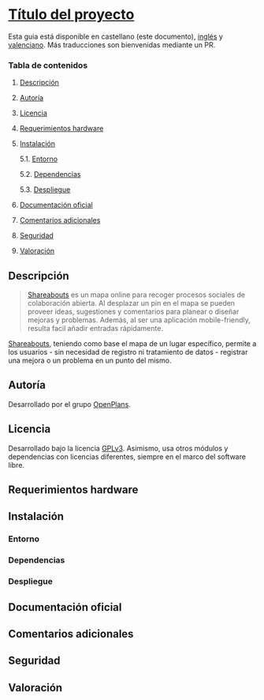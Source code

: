 # [Título del proyecto](https://github.com/openplans/shareabouts)

Esta guia está disponible en castellano (este documento), [inglés](README_en.md) y [valenciano](README_cat.md). Más traducciones son bienvenidas mediante un PR.

### Tabla de contenidos
1. [ Descripción ](#desc)
2. [ Autoría ](#authorship)
3. [ Licencia ](#license)
4. [ Requerimientos hardware ](#reqs)
5. [ Instalación ](#install)

	5.1. [ Entorno ](#env) 
	
	5.2. [ Dependencias ](#deps)
	
	5.3. [ Despliegue ](#deploy)


	
6. [ Documentación oficial ](#docs)
7. [ Comentarios adicionales ](#comms)
8. [ Seguridad ](#sec)
9. [ Valoración ](#val)

<a name="desc"></a>
## Descripción

> [Shareabouts](✓https://github.com/openplans/shareabouts#shareabouts-) es un mapa online para recoger procesos sociales de colaboración abierta. Al desplazar un pin en el mapa se pueden proveer ideas, sugestiones y comentarios para planear o diseñar mejoras y problemas. Además, al ser una aplicación mobile-friendly, resulta facil añadir entradas rápidamente.

[Shareabouts](https://github.com/openplans/shareabouts), teniendo como base el mapa de un lugar específico, permite a los usuarios - sin necesidad de registro ni tratamiento de datos - registrar una mejora o un problema en un punto del mismo.


<a name="authorship"></a>
## Autoría

Desarrollado por el grupo [OpenPlans](https://openplans.org).

<a name="license"></a>
## Licencia

Desarrollado bajo la licencia [GPLv3](https://github.com/openplans/shareabouts/blob/master/LICENSE.txt). Asimismo, usa otros módulos y dependencias con licencias diferentes, siempre en el marco del software libre.

<a name="reqs"></a>
## Requerimientos hardware

<a name="install"></a>
## Instalación

<a name="env"></a>
### Entorno
<a name="deps"></a>
### Dependencias
<a name="deploy"></a>
### Despliegue
<a name="docs"></a>
## Documentación oficial
<a name="comms"></a>
## Comentarios adicionales
<a name="sec"></a>
## Seguridad
<a name="val"></a>
## Valoración

